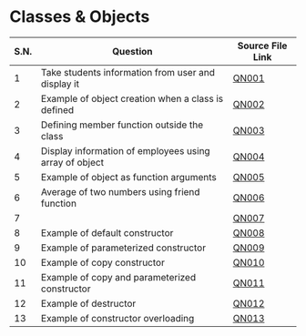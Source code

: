 # Classes & Objects

| S.N. | Question                                               | Source File Link   |
| ---- | ------------------------------------------------------ | ------------------ |
| 1    | Take students information from user and display it     | [QN001](QN001.cpp) |
| 2    | Example of object creation when a class is defined     | [QN002](QN002.cpp) |
| 3    | Defining member function outside the class             | [QN003](QN003.cpp) |
| 4    | Display information of employees using array of object | [QN004](QN004.cpp) |
| 5    | Example of object as function arguments                | [QN005](QN005.cpp) |
| 6    | Average of two numbers using friend function           | [QN006](QN006.cpp) |
| 7    |                                                        | [QN007](QN007.cpp) |
| 8    | Example of default constructor                         | [QN008](QN008.cpp) |
| 9    | Example of parameterized constructor                   | [QN009](QN009.cpp) |
| 10   | Example of copy constructor                            | [QN010](QN010.cpp) |
| 11   | Example of copy and parameterized constructor          | [QN011](QN011.cpp) |
| 12   | Example of destructor                                  | [QN012](QN012.cpp) |
| 13   | Example of constructor overloading                     | [QN013](QN013.cpp) |